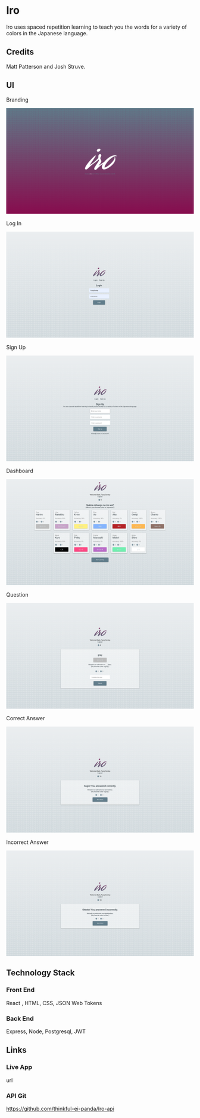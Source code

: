 # Iro

Iro uses spaced repetition learning to teach you the words for a variety of colors in the Japanese language.

## Credits

Matt Patterson and Josh Struve.

## UI

Branding

![Iro Branding](./screenshots/iro-branding.png "Iro Branding")

Log In

![Iro Log In](./screenshots/Iro-login.png "Iro Log In")

Sign Up

![Iro Sign Up](./screenshots/Iro-sign-up.png "Iro Sign Up")

Dashboard

![Iro Dashboard](./screenshots/iro-dashboard.png "Iro Dashboard")

Question

![Iro Question](./screenshots/iro-question.png "Iro Question")

Correct Answer

![Iro Correct Answer](./screenshots/Iro-correct-answer.png "Iro Correct Answer")

Incorrect Answer

![Iro Incorrect Answer](./screenshots/Iro-incorrect-answer.png "Iro Incorrect Answer")

## Technology Stack

### Front End
React , HTML, CSS, JSON Web Tokens

### Back End
Express, Node, Postgresql, JWT

## Links

### Live App
url

### API Git
https://github.com/thinkful-ei-panda/Iro-api